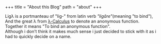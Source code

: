 +++
title = "About this Blog"
path = "about"
+++

Ligλ is a portmanteau of "lig-" from latin verb *"ligāre"*(meaning "to bind"),  
And the great λ from [λ-Calculus](https://plato.stanford.edu/entries/lambda-calculus/#Int) to denote an anonymous function.  
Together it means "To bind an anonymous function".  
Although i don't think it makes much sense i just decided to stick with
it as i had to quickly decide on a name.
